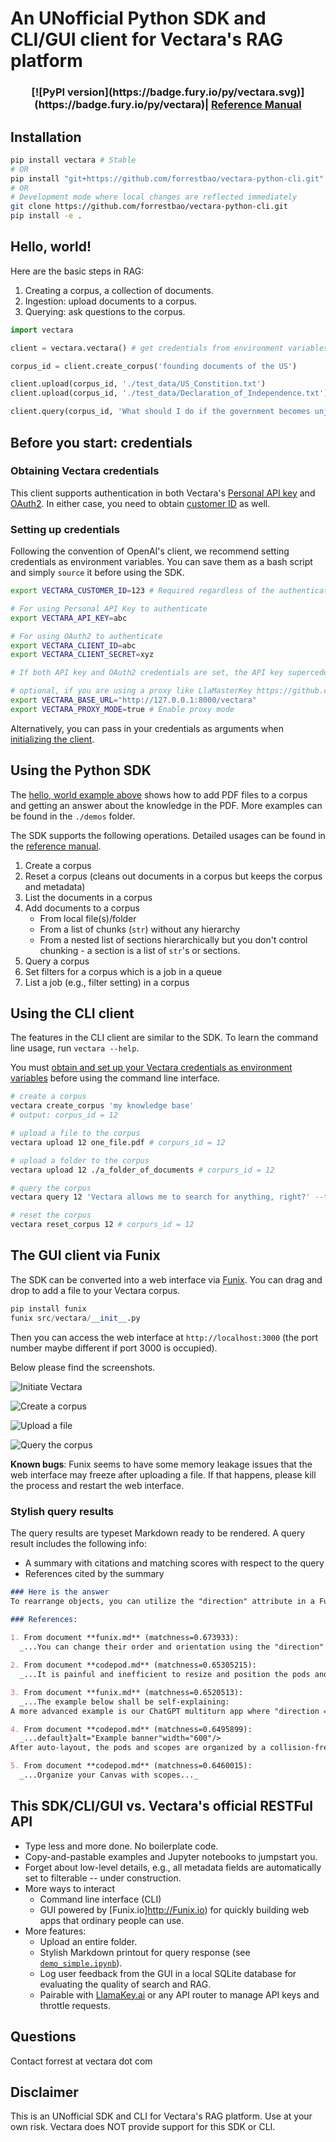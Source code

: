 # An UNofficial Python SDK and CLI/GUI client for Vectara's RAG platform

<div align="center">
<h3> [![PyPI version](https://badge.fury.io/py/vectara.svg)](https://badge.fury.io/py/vectara)|  <a href="https://vectara-python-cli.readthedocs.io/en/latest/">Reference Manual</a> </h3>
</div>

## Installation

```bash
pip install vectara # Stable
# OR
pip install "git+https://github.com/forrestbao/vectara-python-cli.git" # Nightly
# OR
# Development mode where local changes are reflected immediately
git clone https://github.com/forrestbao/vectara-python-cli.git
pip install -e . 
```

## Hello, world!

Here are the basic steps in RAG: 
1. Creating a corpus, a collection of documents.
2. Ingestion: upload documents to a corpus. 
3. Querying: ask questions to the corpus.

```python
import vectara

client = vectara.vectara() # get credentials from environment variables 

corpus_id = client.create_corpus('founding documents of the US')

client.upload(corpus_id, './test_data/US_Constition.txt') 
client.upload(corpus_id, './test_data/Declaration_of_Independence.txt') 

client.query(corpus_id, 'What should I do if the government becomes unjust?') 
``` 

## Before you start: credentials

### Obtaining Vectara credentials

This client supports authentication in both Vectara's [Personal API key](https://docs.vectara.com/docs/console-ui/personal-api-key) and [OAuth2](https://docs.vectara.com/docs/console-ui/app-clients). In either case, you need to obtain [customer ID](https://docs.vectara.com/docs/console-ui/vectara-console-overview#view-the-customer-id) as well.

### Setting up credentials

Following the convention of OpenAI's client, we recommend setting credentials as environment variables. You can save them as a bash script and simply `source` it before using the SDK. 

```bash
export VECTARA_CUSTOMER_ID=123 # Required regardless of the authentication method

# For using Personal API Key to authenticate
export VECTARA_API_KEY=abc

# For using OAuth2 to authenticate
export VECTARA_CLIENT_ID=abc
export VECTARA_CLIENT_SECRET=xyz

# If both API key and OAuth2 credentials are set, the API key supercedes OAuth2.

# optional, if you are using a proxy like LlaMasterKey https://github.com/TexteaInc/LlaMasterKey/
export VECTARA_BASE_URL="http://127.0.0.1:8000/vectara"
export VECTARA_PROXY_MODE=true # Enable proxy mode
```

Alternatively, you can pass in your credentials as arguments when [initializing the client](https://vectara-python-cli.readthedocs.io/en/latest/#vectara.vectara.__init__). 

## Using the Python SDK 

The [hello, world example above](#hello-world) shows how to add PDF files to a corpus and getting an answer about the knowledge in the PDF. 
More examples can be found in the `./demos` folder. 

The SDK supports the following operations. Detailed usages can be found in the [reference manual](https://vectara-python-cli.readthedocs.io/en/latest/). 
1. Create a corpus 
2. Reset a corpus (cleans out documents in a corpus but keeps the corpus and metadata)
3. List the documents in a corpus 
4. Add documents to a corpus
   * From local file(s)/folder
   * From a list of chunks (`str`) without any hierarchy
   * From a nested list of sections hierarchically but you don't control chunking - a section is a list of `str`'s or sections.
5. Query a corpus
6. Set filters for a corpus which is a job in a queue
7. List a job (e.g., filter setting) in a corpus

## Using the CLI client

The features in the CLI client are similar to the SDK. 
To learn the command line usage, run `vectara --help`.

You must [obtain and set up your Vectara credentials as environment variables](#before-you-start-credentials) before using the command line interface.

```bash
# create a corpus
vectara create_corpus 'my knowledge base'
# output: corpus_id = 12

# upload a file to the corpus
vectara upload 12 one_file.pdf # corpurs_id = 12

# upload a folder to the corpus
vectara upload 12 ./a_folder_of_documents # corpurs_id = 12

# query the corpus
vectara query 12 'Vectara allows me to search for anything, right?' --top_k=5  # corpurs_id = 12

# reset the corpus
vectara reset_corpus 12 # corpurs_id = 12
```

## The GUI client via Funix

The SDK can be converted into a web interface via [Funix](http://funix.io). You can drag and drop to add a file to your Vectara corpus.

```python
pip install funix
funix src/vectara/__init__.py 
```

Then you can access the web interface at `http://localhost:3000` (the port number maybe different if port 3000 is occupied).

Below please find the screenshots.

![Initiate Vectara](./screenshots/initiate.png)

![Create a corpus](./screenshots/create_corpus.png)

![Upload a file](./screenshots/upload.gif)

![Query the corpus](./screenshots/query.png)

**Known bugs**: Funix seems to have some memory leakage issues that the web interface may freeze after uploading a file. If that happens, please kill the process and restart the web interface.

### Stylish query results

The query results are typeset Markdown ready to be rendered. A query result includes the following info:

* A summary with citations and matching scores with respect to the query
* References cited by the summary

```markdown
### Here is the answer
To rearrange objects, you can utilize the "direction" attribute in a Funix decorator [1]. Manually resizing and positioning objects can be a tedious and inefficient process [2]. Another approach is to use a collision-free algorithm for auto-layout, where scopes will be resized to fit the objects inside [4]. An example of arranging objects in a column-reverse direction can be seen in the ChatGPT multiturn app [3]. Additionally, organizing your canvas with scopes can help in rearranging objects effectively [5]. Remember to experiment with these methods to find the best arrangement for your specific needs.

### References:
    
1. From document **funix.md** (matchness=0.673933):
  _...You can change their order and orientation using the "direction" attribute in a Funix decorator...._

2. From document **codepod.md** (matchness=0.65305215):
  _...It is painful and inefficient to resize and position the pods and scopes manually...._

3. From document **funix.md** (matchness=0.6520513):
  _...The example below shall be self-explaining:
A more advanced example is our ChatGPT multiturn app where "direction = "column-reverse"" so the message you type stays at the bottom...._

4. From document **codepod.md** (matchness=0.6495899):
  _...default}alt="Example banner"width="600"/>
After auto-layout, the pods and scopes are organized by a collision-free algorithm, and the scopes will be resized to fit the pods inside...._

5. From document **codepod.md** (matchness=0.6460015):
  _...Organize your Canvas with scopes..._
```

## This SDK/CLI/GUI vs. Vectara's official RESTFul API
* Type less and more done. No boilerplate code.
* Copy-and-pastable examples and Jupyter notebooks to jumpstart you. 
* Forget about low-level details, e.g., all metadata fields are automatically set to filterable -- under construction. 
* More ways to interact
  * Command line interface (CLI)
  * GUI powered by [Funix.io]http://Funix.io) for quickly building web apps that ordinary people can use.
* More features: 
  * Upload an entire folder. 
  * Stylish Markdown printout for query response (see [`demo_simple.ipynb`](./demo_simple.ipynb)).
  * Log user feedback from the GUI in a local SQLite database for evaluating the quality of search and RAG. 
  * Pairable with [LlamaKey.ai](http://llamakey.ai) or any API router to manage API keys and throttle requests.

## Questions

Contact forrest at vectara dot com

## Disclaimer

This is an UNofficial SDK and CLI for Vectara's RAG platform.
Use at your own risk.
Vectara does NOT provide support for this SDK or CLI.
